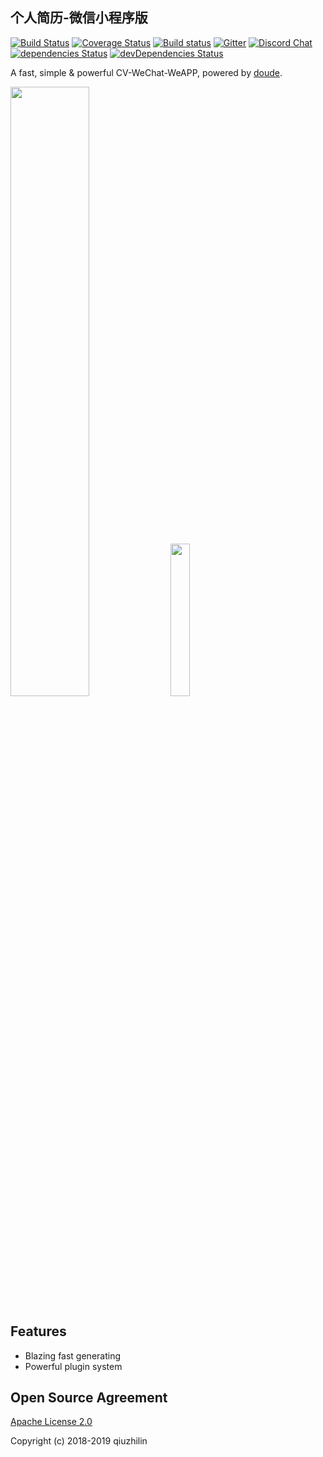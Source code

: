 ## 个人简历-微信小程序版

[![Build Status](https://camo.githubusercontent.com/785859caeb4ea95141b615c8d740dcd758f167dd/68747470733a2f2f7472617669732d63692e6f72672f6865786f6a732f6865786f2e7376673f6272616e63683d6d6173746572)](https://travis-ci.org/hexojs/hexo)  [![Coverage Status](https://camo.githubusercontent.com/ff7619e0d026e9cd86e0a228318bf348d49bed28/68747470733a2f2f636f766572616c6c732e696f2f7265706f732f6865786f6a732f6865786f2f62616467652e7376673f6272616e63683d6d6173746572)](https://coveralls.io/r/hexojs/hexo?branch=master) [![Build status](https://camo.githubusercontent.com/dc96d6687a37510b5e4f9ab737e496250c8bb2ed/68747470733a2f2f63692e6170707665796f722e636f6d2f6170692f70726f6a656374732f7374617475732f687078336c6475716a6a3274367571712f6272616e63682f6d61737465723f7376673d74727565)](https://ci.appveyor.com/project/tommy351/hexo/branch/master) [![Gitter](https://camo.githubusercontent.com/fdcb940634445ec6bfb1d65d209437226bc261a7/68747470733a2f2f6261646765732e6769747465722e696d2f6865786f6a732f6865786f2e737667)](https://gitter.im/hexojs/hexo?utm_source=badge&utm_medium=badge&utm_campaign=pr-badge) [![Discord Chat](https://camo.githubusercontent.com/b12a95e20b7ca35f918c0ab5103fe56b6f44c067/68747470733a2f2f696d672e736869656c64732e696f2f62616467652f636861742d6f6e253230646973636f72642d3732383964612e737667)](https://discord.gg/teM2Anj) [![dependencies Status](https://camo.githubusercontent.com/cefa3efa7d28ef94a626bbe24326cb3f5d70f47d/68747470733a2f2f64617669642d646d2e6f72672f6865786f6a732f6865786f2f7374617475732e737667)](https://david-dm.org/hexojs/hexo) [![devDependencies Status](https://camo.githubusercontent.com/a709c5d1d4b9f6f63c4edf7b9fa066fde934780a/68747470733a2f2f64617669642d646d2e6f72672f6865786f6a732f6865786f2f6465762d7374617475732e737667)](https://david-dm.org/hexojs/hexo?type=dev)

A fast, simple & powerful CV-WeChat-WeAPP, powered by [doude](https://qiuzhilin.cn/).

<img src="http://img.dianfeng.xyz/WechatIMG96.jpeg" width="50%" height="50%" />



<img src="http://img.dianfeng.xyz/gh_37742456fdc8_1280.jpg" width="25%" height="25%"  />

## Features

- Blazing fast generating
- Powerful plugin system

## Open Source Agreement

[Apache License 2.0](https://github.com/macrozheng/mall/blob/master/LICENSE)

Copyright (c) 2018-2019 qiuzhilin
